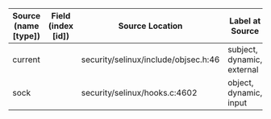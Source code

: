 | Source (name [type])  | Field (index [id])  | Source Location                       | Label at Source             |
|-----------------------|---------------------|---------------------------------------|-----------------------------|
| current               |                     | security/selinux/include/objsec.h:46  | subject, dynamic, external  |
| sock                  |                     | security/selinux/hooks.c:4602         | object, dynamic, input      |
